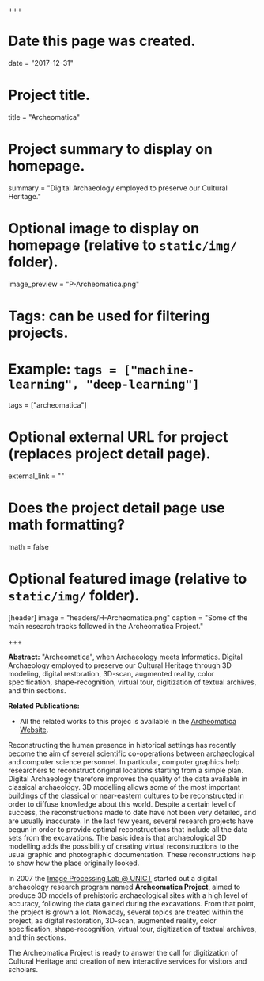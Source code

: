 +++
# Date this page was created.
date = "2017-12-31"

# Project title.
title = "Archeomatica"

# Project summary to display on homepage.
summary = "Digital Archaeology employed to preserve our Cultural Heritage."

# Optional image to display on homepage (relative to `static/img/` folder).
image_preview = "P-Archeomatica.png"

# Tags: can be used for filtering projects.
# Example: `tags = ["machine-learning", "deep-learning"]`
tags = ["archeomatica"]

# Optional external URL for project (replaces project detail page).
external_link = ""

# Does the project detail page use math formatting?
math = false

# Optional featured image (relative to `static/img/` folder).
[header]
image = "headers/H-Archeomatica.png"
caption = "Some of the main research tracks followed in the Archeomatica Project."

+++

**Abstract:** "Archeomatica", when Archaeology meets Informatics. Digital Archaeology employed to preserve our Cultural Heritage through 3D modeling, digital restoration, 3D-scan, augmented reality, color specification, shape-recognition, virtual tour, digitization of textual archives, and thin sections.

**Related Publications:** 

- All the related works to this projec is available in the [Archeomatica Website](http://www.archeomatica.unict.it/index.php?lang=english&page=1).

Reconstructing the human presence in historical settings has recently become the aim of several scientific co-operations between archaeological and computer science personnel. In particular, computer graphics help researchers to reconstruct original locations starting from a simple plan. Digital Archaeology therefore improves the quality of the data available in classical archaeology. 3D modelling allows some of the most important buildings of the classical or near-eastern cultures to be reconstructed in order to diffuse knowledge about this world. Despite a certain level of success, the reconstructions made to date have not been very detailed, and are usually inaccurate. In the last few years, several research projects have begun in order to provide optimal reconstructions that include all the data sets from the excavations. The basic idea is that archaeological 3D modelling adds the possibility of creating virtual reconstructions to the usual graphic and photographic documentation. These reconstructions help to show how the place originally looked.

In 2007 the [Image Processing Lab @ UNICT](http://iplab.dmi.unict.it/) started out a digital archaeology research program named **Archeomatica Project**, aimed to produce 3D models of prehistoric archaeological sites with a high level of accuracy, following the data gained during the excavations. From that point, the project is grown a lot. Nowaday, several topics are treated within the project, as digital restoration, 3D-scan, augmented reality, color specification, shape-recognition, virtual tour, digitization of textual archives, and thin sections.

The Archeomatica Project is ready to answer the call for digitization of Cultural Heritage and creation of new interactive services for visitors and scholars.

